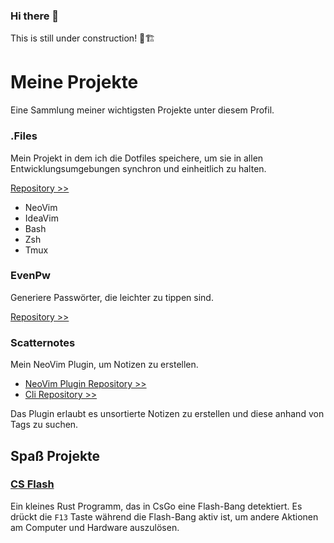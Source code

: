 ### Hi there 👋

This is still under construction! 🚧🏗

# Meine Projekte

Eine Sammlung meiner wichtigsten Projekte unter diesem Profil.

### .Files

Mein Projekt in dem ich die Dotfiles speichere,
um sie in allen Entwicklungsumgebungen synchron und einheitlich zu halten.

[Repository >>](https://github.com/Lukas412/.files)

- NeoVim
- IdeaVim
- Bash
- Zsh
- Tmux

### EvenPw

Generiere Passwörter, die leichter zu tippen sind.

[Repository >>](https://github.com/lukas412/evenpw)

### Scatternotes

Mein NeoVim Plugin, um Notizen zu erstellen.

- [NeoVim Plugin Repository >>](https://github.com/lukas412/scatternotes.nvim)
- [Cli Repository >>](https://github.com/lukas412/scatternotes)

Das Plugin erlaubt es unsortierte Notizen zu erstellen und
diese anhand von Tags zu suchen.

## Spaß Projekte

### [CS Flash](https://github.com/Lukas412/cs_flash)

Ein kleines Rust Programm, das in CsGo eine Flash-Bang detektiert.
Es drückt die `F13` Taste während die Flash-Bang aktiv ist,
um andere Aktionen am Computer und Hardware auszulösen.

